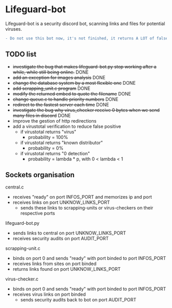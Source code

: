 # Lifeguard-bot

Lifeguard-bot is a security discord bot, scanning links and files for potential viruses.

```diff
- Do not use this bot now, it's not finished, it returns A LOT of false positives.
```

## TODO list

- ~~investigate the bug that makes lifeguard-bot.py stop working after a while, while still being online.~~ DONE
- ~~add an exception for images analysis~~ DONE
- ~~change the database system by a most flexible one~~ DONE
- ~~add scrapping_unit.c program~~ DONE
- ~~modify the returned embed to quote the filename~~ DONE
- ~~change queue.c to handle priority numbers~~ DONE
- ~~redirect to the fastest server each time~~ DONE
- ~~investigate the bug why virus_checker receive 0 bytes when we send many files in discord~~ DONE
- improve the gestion of http redirections
- add a virustotal verification to reduce false positive
    - if virustotal returns "virus"
        - probability = 100%
    - if virustotal returns "known distributor"
        - probability = 0%
    - if virustotal returns "0 detection"
        - probability = lambda * p,  with 0 < lambda < 1

## Sockets organisation

central.c
- receives "ready" on port INFOS_PORT and memorizes ip and port
- receives links on port UNKNOW_LINKS_PORT
    - sends these links to scrapping-units or virus-checkers on their respective ports

lifeguard-bot.py
- sends links to central on port UNKNOW_LINKS_PORT
- receives security audits on port AUDIT_PORT

scrapping-unit.c
- binds on port 0 and sends "ready" with port binded to port INFOS_PORT
- receives links from sites on port binded
- returns links found on port UNKNOW_LINKS_PORT


virus-checker.c
- binds on port 0 and sends "ready" with port binded to port INFOS_PORT
- receives virus links on port binded
    - sends security audits back to bot on port AUDIT_PORT
